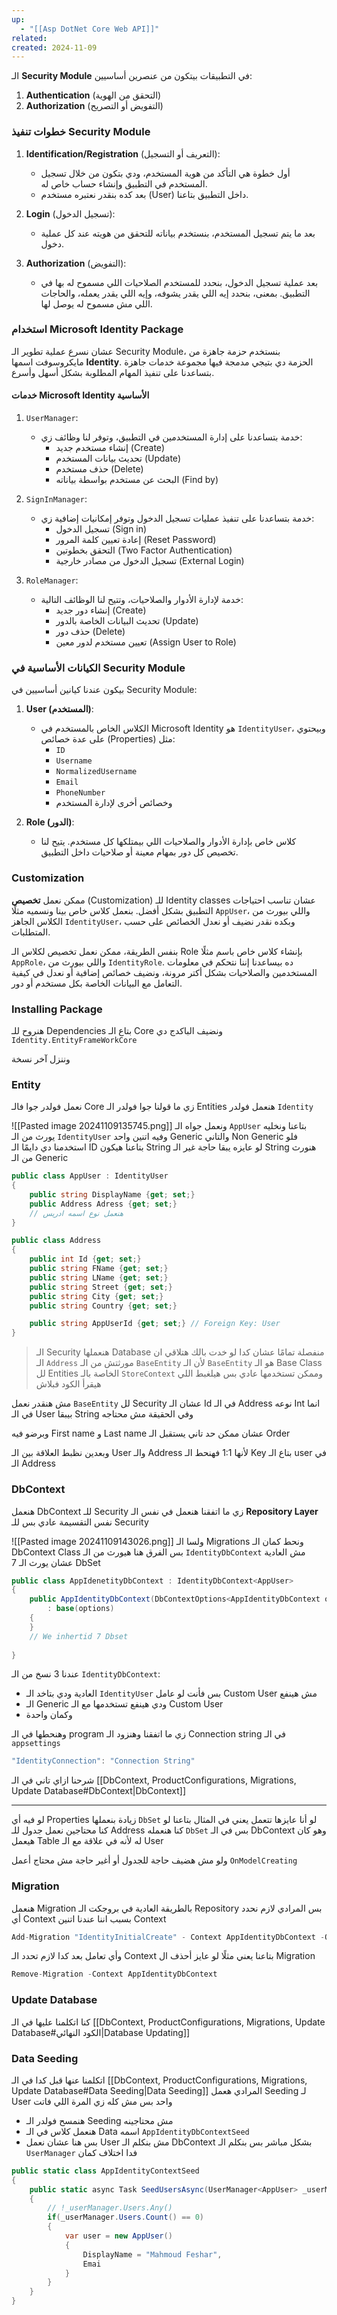 ```yaml
---
up:
  - "[[Asp DotNet Core Web API]]"
related: 
created: 2024-11-09
---
```

الـ **Security Module** في التطبيقات بيتكون من عنصرين أساسيين: 

1. **Authentication** (التحقق من الهوية)
2. **Authorization** (التفويض أو التصريح)

### خطوات تنفيذ Security Module

1. **Identification/Registration** (التعريف أو التسجيل):  
   - أول خطوة هي التأكد من هوية المستخدم، ودي بتكون من خلال تسجيل المستخدم في التطبيق وإنشاء حساب خاص له. 
   - بعد كده بنقدر نعتبره مستخدم (User) داخل التطبيق بتاعنا.

2. **Login** (تسجيل الدخول):  
   - بعد ما يتم تسجيل المستخدم، بنستخدم بياناته للتحقق من هويته عند كل عملية دخول.

3. **Authorization** (التفويض):  
   - بعد عملية تسجيل الدخول، بنحدد للمستخدم الصلاحيات اللي مسموح له بها في التطبيق. بمعنى، بنحدد إيه اللي يقدر يشوفه، وإيه اللي يقدر يعمله، والحاجات اللي مش مسموح له يوصل لها.

### استخدام Microsoft Identity Package

عشان نسرع عملية تطوير الـ Security Module، بنستخدم حزمة جاهزة من مايكروسوفت اسمها **Identity**. 
الحزمة دي بتيجي مدمجة فيها مجموعة خدمات جاهزة بتساعدنا على تنفيذ المهام المطلوبة بشكل أسهل وأسرع.

#### خدمات Microsoft Identity الأساسية

1. `UserManager`:  
   - خدمة بتساعدنا على إدارة المستخدمين في التطبيق، وتوفر لنا وظائف زي:
     - إنشاء مستخدم جديد (Create)
     - تحديث بيانات المستخدم (Update)
     - حذف مستخدم (Delete)
     - البحث عن مستخدم بواسطة بياناته (Find by)

2. `SignInManager`:  
   - خدمة بتساعدنا على تنفيذ عمليات تسجيل الدخول وتوفر إمكانيات إضافية زي:
     - تسجيل الدخول (Sign in)
     - إعادة تعيين كلمة المرور (Reset Password)
     - التحقق بخطوتين (Two Factor Authentication)
     - تسجيل الدخول من مصادر خارجية (External Login)

3. `RoleManager`:  
   - خدمة لإدارة الأدوار والصلاحيات، وتتيح لنا الوظائف التالية:
     - إنشاء دور جديد (Create)
     - تحديث البيانات الخاصة بالدور (Update)
     - حذف دور (Delete)
     - تعيين مستخدم لدور معين (Assign User to Role)

### الكيانات الأساسية في Security Module

بيكون عندنا كيانين أساسيين في Security Module:

1. **User (المستخدم)**:  
   - الكلاس الخاص بالمستخدم في Microsoft Identity هو `IdentityUser`، وبيحتوي على عدة خصائص (Properties) مثل:
     - `ID`
     - `Username`
     - `NormalizedUsername`
     - `Email`
     - `PhoneNumber`
     - وخصائص أخرى لإدارة المستخدم

2. **Role (الدور)**:  
   - كلاس خاص بإدارة الأدوار والصلاحيات اللي بيمتلكها كل مستخدم. يتيح لنا تخصيص كل دور بمهام معينة أو صلاحيات داخل التطبيق.

### Customization
ممكن نعمل **تخصيص** (Customization) للـ Identity classes عشان تناسب احتياجات التطبيق بشكل أفضل. 
بنعمل كلاس خاص بينا ونسميه مثلًا `AppUser`، واللي بيورث من الكلاس الجاهز `IdentityUser`، وبكده نقدر نضيف أو نعدل الخصائص على حسب المتطلبات.

بنفس الطريقة، ممكن نعمل تخصيص لكلاس الـ Role بإنشاء كلاس خاص باسم مثلًا `AppRole`، واللي بيورث من `IdentityRole`. 
ده بيساعدنا إننا نتحكم في معلومات المستخدمين والصلاحيات بشكل أكتر مرونة، ونضيف خصائص إضافية أو نعدل في كيفية التعامل مع البيانات الخاصة بكل مستخدم أو دور.

### Installing Package
هنروح للـ Dependencies بتاع الـ Core ونضيف الباكدج دي 
`Identity.EntityFrameWorkCore`

وننزل آخر نسخة
### Entity
نعمل فولدر جوا فالـ Core زي ما قولنا جوا فولدر الـ Entities هنعمل فولدر `Identity`

![[Pasted image 20241109135745.png]]
ونعمل جواه الـ `AppUser` بتاعنا ونخليه يورث من الـ `IdentityUser` وفيه اتنين واحد Generic والتاني Non Generic
فلو استخدمنا دي دايمًا الـ ID بتاعنا هيكون String لو عايزه يبقا حاجة غير الـ String هنورث من الـ Generic
```cs
public class AppUser : IdentityUser
{
	public string DisplayName {get; set;}
	public Address Adress {get; set;}
	// هنعمل نوع اسمه ادريس
}

public class Address
{
	public int Id {get; set;}
	public string FName {get; set;}
	public string LName {get; set;}
	public string Street {get; set;}
	public string City {get; set;}
	public string Country {get; set;}

	public string AppUserId {get; set;} // Foreign Key: User
}
```

> الـ Security هنعملها Database منفصلة تمامًا
> عشان كدا لو خدت بالك هتلاقي ان الـ `Address` مورثتش من الـ `BaseEntity`
> لأن الـ `BaseEntity` هو الـ Base Class لل Entities الخاصة بالـ `StoreContext`
> وممكن تستخدمها عادي بس هيلغبط اللي هيقرأ الكود فبلاش

مش هنقدر نعمل `BaseEntity` لل Security عشان الـ Id في الـ Address نوعه Int انما في الـ User بيبقا String
وفي الحقيقة مش محتاجه

وبرضو فيه First name و Last name عشان ممكن حد تاني يستقبل الـ Order

وبعدين نظبط العلاقة بين الـ User والـ Address لأنها 1:1 فهنحط الـ Key بتاع الـ user في الـ Address

### DbContext
هنعمل DbContext للـ Security زي ما اتفقنا 
هنعمل في نفس الـ **Repository Layer** نفس التقسيمة عادي بس للـ Security 

![[Pasted image 20241109143026.png]]
ولسا الـ Migrations ونحط كمان الـ DbContext Class
بس الفرق هنا هيورث من الـ `IdentityDbContext` مش العادية 
عشان يورث الـ 7 DbSet
```cs
public class AppIdenetityDbContext : IdentityDbContext<AppUser>
{
	public AppIdentityDbContext(DbContextOptions<AppIdentityDbContext options) 
		: base(options)
	{
	}
	// We inhertid 7 Dbset
	
}
```
عندنا 3 نسخ من الـ `IdentityDbContext`:
- العادية ودي بتاخد الـ `IdentityUser` بس فأنت لو عامل Custom User مش هينفع
- الـ Generic ودي هينفع تستخدمها مع الـ Custom User 
- وكمان واحدة


وهنحطها في الـ program زي ما اتفقنا
وهنزود الـ Connection string في الـ `appsettings` 
```cs
"IdentityConnection": "Connection String"
```
شرحنا ازاي تاني في الـ [[DbContext, ProductConfigurations, Migrations, Update Database#DbContext|DbContext]]

---
لو فيه أي Properties زيادة بنعملها `DbSet` لو أنا عايزها تتعمل
يعني في المثال بتاعنا لو كنا محتاجين نعمل جدول للـ Address كنا هنعمله `DbSet` بس في الـ DbContext وهو كان هيعمل Table له لأنه في علاقة مع الـ User

ولو مش هضيف حاجة للجدول أو أغير حاجة مش محتاج أعمل `OnModelCreating` 

### Migration
هنعمل Migration بالطريقة العادية في بروجكت الـ Repository
بس المرادي لازم نحدد أي Context بسبب اننا عندنا اتنين Context 
```cs
Add-Migration "IdentityInitialCreate" - Context AppIdentityDbContext -Output Identity/Migrations
```
وأي تعامل بعد كدا لازم تحدد الـ Context بتاعنا 
يعني مثلًا لو عايز أحذف ال Migration
```cs
Remove-Migration -Context AppIdentityDbContext
```

### Update Database
كنا اتكلمنا عليها في الـ [[DbContext, ProductConfigurations, Migrations, Update Database#الكود النهائي|Database Updating]]
### Data Seeding
اتكلمنا عنها قبل كدا في الـ [[DbContext, ProductConfigurations, Migrations, Update Database#Data Seeding|Data Seeding]]
المرادي هعمل Seeding لـ User واحد بس مش كله زي المرة اللي فاتت
- هنمسح فولدر الـ Seeding مش محتاجينه 
- هنعمل كلاس في الـ Data اسمه `AppIdentityDbContextSeed`
- بس هنا عشان نعمل User مش بنكلم الـ DbContext بشكل مباشر بس بنكلم الـ `UserManager` فدا اختلاف كمان
```cs
public static class AppIdentityContextSeed
{
	public static async Task SeedUsersAsync(UserManager<AppUser> _userManager)
	{
		// !_userManager.Users.Any()
		if(_userManager.Users.Count() == 0)
		{
			var user = new AppUser()
			{
				DisplayName = "Mahmoud Feshar",
				Emai
			}
		}
	}
}
```